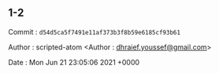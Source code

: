 ## 1-2 

 Commit : `d54d5ca5f7491e11af373b3f8b59e6185cf93b61`

 Author : scripted-atom <Author : dhraief.youssef@gmail.com> 

 Date 	: Mon Jun 21 23:05:06 2021 +0000 

